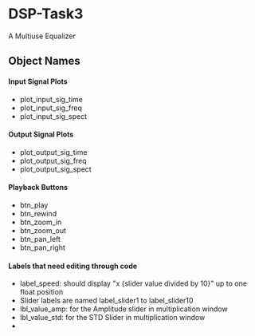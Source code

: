 # DSP-Task3
A Multiuse Equalizer
## Object Names
#### Input Signal Plots
* plot_input_sig_time
* plot_input_sig_freq
* plot_input_sig_spect

#### Output Signal Plots
* plot_output_sig_time
* plot_output_sig_freq
* plot_output_sig_spect

#### Playback Buttons
* btn_play
* btn_rewind
* btn_zoom_in
* btn_zoom_out
* btn_pan_left
* btn_pan_right

#### Labels that need editing through code
* label_speed: should display "x {slider value divided by 10}" up to one float position
* Slider labels are named label_slider1 to label_slider10
*  lbl_value_amp: for the Amplitude slider in multiplication window
*  lbl_value_std: for the STD Slider in multiplication window
*  
